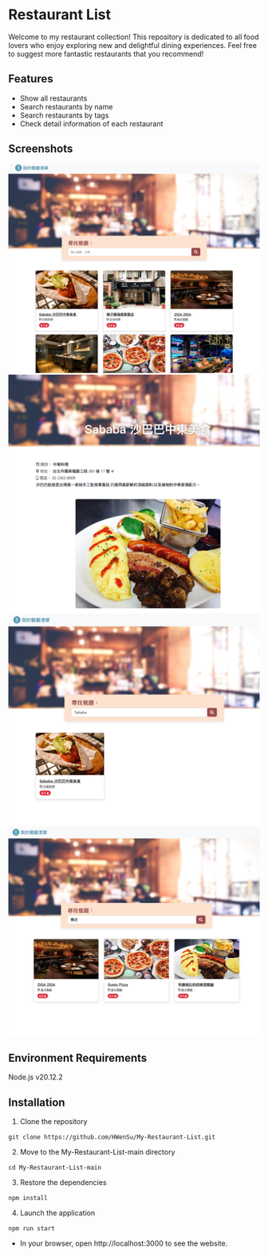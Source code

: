 # Restaurant List
Welcome to my restaurant collection! 
This repository is dedicated to all food lovers who enjoy exploring new and delightful dining experiences. 
Feel free to suggest more fantastic restaurants that you recommend!

## Features
+ Show all restaurants
+ Search restaurants by name
+ Search restaurants by tags
+ Check detail information of each restaurant

## Screenshots
![image](https://github.com/HWenSu/My-Restaurant-List/blob/312af3ecd37cc549cb11bac62406677d015efdf0/sreenshots/Home%20page.PNG)
![image](https://github.com/HWenSu/My-Restaurant-List/blob/312af3ecd37cc549cb11bac62406677d015efdf0/sreenshots/Detail%20Page.PNG)
![image](https://github.com/HWenSu/My-Restaurant-List/blob/6809e35d35693a8edf8efcd86b589dfc21fae55e/sreenshots/Search%20by%20name.PNG)
![image](https://github.com/HWenSu/My-Restaurant-List/blob/6809e35d35693a8edf8efcd86b589dfc21fae55e/sreenshots/Search%20by%20tags.PNG)

## Environment Requirements
Node.js v20.12.2

## Installation
1. Clone the repository
   
```
git clone https://github.com/HWenSu/My-Restaurant-List.git
```
2. Move to the My-Restaurant-List-main directory
   
```
cd My-Restaurant-List-main
```
3. Restore the dependencies
   
```
npm install
```
4. Launch the application
   
```
npm run start
```
* In your browser, open http://localhost:3000 to see the website.

